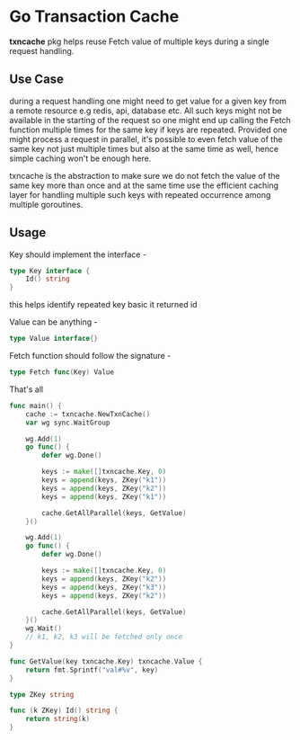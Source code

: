 # Go Transaction Cache

**txncache** pkg helps reuse Fetch value of multiple keys during a single request handling.

## Use Case

during a request handling one might need to get value for a given key from a remote resource e.g redis, api, database etc. All such keys might not be available in the starting of the request so one might end up calling the Fetch function multiple times for the same key if keys are repeated. Provided one might process a request in parallel, it's possible to even fetch value of the same key not just multiple times but also at the same time as well, hence simple caching won't be enough here.

txncache is the abstraction to make sure we do not fetch the value of the same key more than once and at the same time use the efficient caching layer for handling multiple such keys with repeated occurrence among multiple goroutines.

## Usage

Key should implement the interface -
```go
type Key interface {
	Id() string
}
``` 
this helps identify repeated key basic it returned id

Value can be anything -
```go
type Value interface{}
```

Fetch function should follow the signature -
```go
type Fetch func(Key) Value
```

That's all

```go
func main() {
	cache := txncache.NewTxnCache()
	var wg sync.WaitGroup

	wg.Add(1)
	go func() {
		defer wg.Done()

		keys := make([]txncache.Key, 0)
		keys = append(keys, ZKey("k1"))
		keys = append(keys, ZKey("k2"))
		keys = append(keys, ZKey("k1"))

		cache.GetAllParallel(keys, GetValue)
	}()

	wg.Add(1)
	go func() {
		defer wg.Done()

		keys := make([]txncache.Key, 0)
		keys = append(keys, ZKey("k2"))
		keys = append(keys, ZKey("k3"))
		keys = append(keys, ZKey("k2"))

		cache.GetAllParallel(keys, GetValue)
	}()
	wg.Wait()
	// k1, k2, k3 will be fetched only once
}

func GetValue(key txncache.Key) txncache.Value {
	return fmt.Sprintf("val#%v", key)
}

type ZKey string

func (k ZKey) Id() string {
	return string(k)
}

```